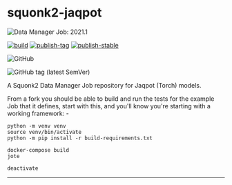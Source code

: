 # squonk2-jaqpot

![Data Manager Job: 2021.1](https://img.shields.io/badge/data%20manager%20job-2021.1-000000?labelColor=dc332e)

[![build](https://github.com/InformaticsMatters/squonk2-jaqpot/actions/workflows/build.yaml/badge.svg)](https://github.com/InformaticsMatters/squonk2-jaqpot/actions/workflows/build.yaml)
[![publish-tag](https://github.com/InformaticsMatters/squonk2-jaqpot/actions/workflows/publish-tag.yaml/badge.svg)](https://github.com/InformaticsMatters/squonk2-jaqpot/actions/workflows/publish-tag.yaml)
[![publish-stable](https://github.com/InformaticsMatters/squonk2-jaqpot/actions/workflows/publish-stable.yaml/badge.svg)](https://github.com/InformaticsMatters/squonk2-jaqpot/actions/workflows/publish-stable.yaml)

![GitHub](https://img.shields.io/github/license/informaticsmatters/squonk2-jaqpot)

![GitHub tag (latest SemVer)](https://img.shields.io/github/v/tag/informaticsmatters/squonk2-jaqpot)

A Squonk2 Data Manager Job repository for Jaqpot (Torch) models.

From a fork you should be able to build and run the tests for the example
Job that it defines, start with this, and you'll know you're starting with
a working framework: -

    python -m venv venv
    source venv/bin/activate
    python -m pip install -r build-requirements.txt

    docker-compose build
    jote

    deactivate

---

[buildx]: https://docs.docker.com/buildx/working-with-buildx
[buildx gist]: https://gist.github.com/alanbchristie/14da3444f3fed6f0adcf877a82b56804.js
[im-jote]: https://pypi.org/project/im-jote
